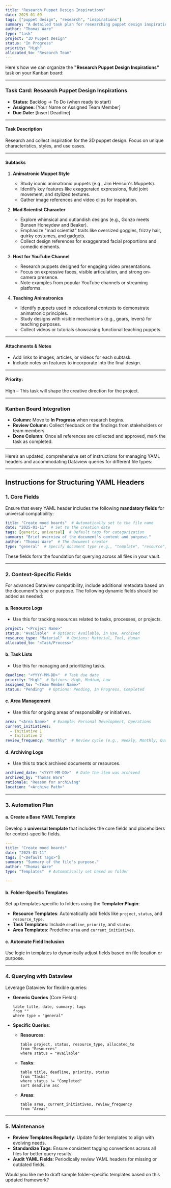 ```yaml
---
title: "Research Puppet Design Inspirations"
date: 2025-01-09
tags: ["puppet design", "research", "inspirations"]
summary: "A detailed task plan for researching puppet design inspirations, including styles, subtask breakdowns, and integration with project management workflows."
author: "Thomas Ware"
type: "task"
project: "3D Puppet Design"
status: "In Progress"
priority: "High"
allocated_to: "Research Team"
---
```

Here's how we can organize the **"Research Puppet Design Inspirations"** task on your Kanban board:

---

### **Task Card: Research Puppet Design Inspirations**

- **Status:** Backlog → To Do (when ready to start)
- **Assignee:** [Your Name or Assigned Team Member]
- **Due Date:** [Insert Deadline]

---

#### **Task Description**

Research and collect inspiration for the 3D puppet design. Focus on unique characteristics, styles, and use cases.

---

#### **Subtasks**

1. **Animatronic Muppet Style**
    
    - Study iconic animatronic puppets (e.g., Jim Henson's Muppets).
    - Identify key features like exaggerated expressions, fluid joint movement, and stylized textures.
    - Gather image references and video clips for inspiration.
2. **Mad Scientist Character**
    
    - Explore whimsical and outlandish designs (e.g., Gonzo meets Bunsen Honeydew and Beaker).
    - Emphasize "mad scientist" traits like oversized goggles, frizzy hair, quirky costumes, and gadgets.
    - Collect design references for exaggerated facial proportions and comedic elements.
3. **Host for YouTube Channel**
    
    - Research puppets designed for engaging video presentations.
    - Focus on expressive faces, visible articulation, and strong on-camera presence.
    - Note examples from popular YouTube channels or streaming platforms.
4. **Teaching Animatronics**
    
    - Identify puppets used in educational contexts to demonstrate animatronic principles.
    - Study designs with visible mechanisms (e.g., gears, levers) for teaching purposes.
    - Collect videos or tutorials showcasing functional teaching puppets.

---

#### **Attachments & Notes**

- Add links to images, articles, or videos for each subtask.
- Include notes on features to incorporate into the final design.

---

#### **Priority:**

High – This task will shape the creative direction for the project.

---

### **Kanban Board Integration**

- **Column:** Move to **In Progress** when research begins.
- **Review Column:** Collect feedback on the findings from stakeholders or team members.
- **Done Column:** Once all references are collected and approved, mark the task as completed.

---
Here’s an updated, comprehensive set of instructions for managing YAML headers and accommodating Dataview queries for different file types:

---

## **Instructions for Structuring YAML Headers**

### **1. Core Fields**

Ensure that every YAML header includes the following **mandatory fields** for universal compatibility:

```yaml
title: "Create mood boards"  # Automatically set to the file name
date: "2025-01-11"  # Set to the creation date
tags: [generic, universal]  # Default tags for categorization
summary: "Brief overview of the document's content and purpose."
author: "Thomas Ware"  # The document creator
type: "general"  # Specify document type (e.g., "template", "resource", "task list")
```

These fields form the foundation for querying across all files in your vault.

---

### **2. Context-Specific Fields**

For advanced Dataview compatibility, include additional metadata based on the document's type or purpose. The following dynamic fields should be added as needed:

#### **a. Resource Logs**

- Use this for tracking resources related to tasks, processes, or projects.

```yaml
project: "<Project Name>"
status: "Available"  # Options: Available, In Use, Archived
resource_type: "Material"  # Options: Material, Tool, Human
allocated_to: "<Task/Process>"
```

#### **b. Task Lists**

- Use this for managing and prioritizing tasks.

```yaml
deadline: "<YYYY-MM-DD>"  # Task due date
priority: "High"  # Options: High, Medium, Low
assigned_to: "<Team Member Name>"
status: "Pending"  # Options: Pending, In Progress, Completed
```

#### **c. Area Management**

- Use this for ongoing areas of responsibility or initiatives.

```yaml
area: "<Area Name>"  # Example: Personal Development, Operations
current_initiatives:
  - Initiative 1
  - Initiative 2
review_frequency: "Monthly"  # Review cycle (e.g., Weekly, Monthly, Quarterly)
```

#### **d. Archiving Logs**

- Use this to track archived documents or resources.

```yaml
archived_date: "<YYYY-MM-DD>"  # Date the item was archived
archived_by: "Thomas Ware"
rationale: "Reason for archiving"
location: "<Archive Path>"
```

---

### **3. Automation Plan**

#### **a. Create a Base YAML Template**

Develop a **universal template** that includes the core fields and placeholders for context-specific fields.

```yaml
---
title: "Create mood boards"
date: "2025-01-11"
tags: ["<Default Tags>"]
summary: "Summary of the file's purpose."
author: "Thomas Ware"
type: "Templates"  # Automatically set based on folder

---
```

#### **b. Folder-Specific Templates**

Set up templates specific to folders using the **Templater Plugin**:

- **Resource Templates**: Automatically add fields like `project`, `status`, and `resource_type`.
- **Task Templates**: Include `deadline`, `priority`, and `status`.
- **Area Templates**: Predefine `area` and `current_initiatives`.

#### **c. Automate Field Inclusion**

Use logic in templates to dynamically adjust fields based on file location or purpose.

---

### **4. Querying with Dataview**

Leverage Dataview for flexible queries:

- **Generic Queries** (Core Fields):
    
    ```dataview
    table title, date, summary, tags
    from ""
    where type = "general"
    ```
    
- **Specific Queries**:
    - **Resources**:
        
        ```dataview
        table project, status, resource_type, allocated_to
        from "Resources"
        where status = "Available"
        ```
        
    - **Tasks**:
        
        ```dataview
        table title, deadline, priority, status
        from "Tasks"
        where status != "Completed"
        sort deadline asc
        ```
        
    - **Areas**:
        
        ```dataview
        table area, current_initiatives, review_frequency
        from "Areas"
        ```
        

---

### **5. Maintenance**

- **Review Templates Regularly**: Update folder templates to align with evolving needs.
- **Standardize Tags**: Ensure consistent tagging conventions across all files for better query results.
- **Audit YAML Fields**: Periodically review YAML headers for missing or outdated fields.

Would you like me to draft sample folder-specific templates based on this updated framework?